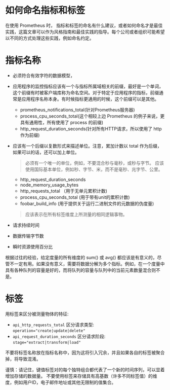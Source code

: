# 如何命名指标和标签


在使用 Prometheus 时， 指标和标签的命名有什么建议，或者如何命名才是最佳实践，这篇文章可以作为风格指南和最佳实践的指导。每个公司或者组织可能希望以不同的方式处理这些实践，例如命名约定。


# 指标名称


* 必须符合有效字符的数据模型，
* 应用程序的监控指标应该有一个与指标所属域相关的前缀，最好是一个单词，这个前缀有时被客户端库称为命名空间。对于特定于应用程序的指标，前缀通常是应用程序名称本身。有时候指标更通用的时候，这个前缀可以是其他。
   * prometheus_notifications_total(针对Prometheus服务器)
   * process_cpu_seconds_total(这个相较上边 Prometheus 的例子来说，更具有通用性，所有使用了 process 的前缀)
   * http_request_duration_seconds(针对所有HTTP请求，所以使用了 http 作为前缀)

* 应该有一个后缀以复数形式来描述单位。注意，累加计数以 total 作为后缀，如果可以的话，还可以加上单位。     
    > 必须有一个唯一的单位，例如，不要混合秒与毫秒，或秒与字节。
    > 应该使用国际基本单位，例如秒、字节、米，而不是毫秒、兆字节、公里。

   * http_request_duration_seconds
   * node_memory_usage_bytes
   * http_requests_total （用于无单元累积计数)
   * process_cpu_seconds_total (用于带有unit的累积计数)
   * foobar_build_info (用于提供关于运行二进制文件的元数据的伪度量)
    > 应该表示在所有标签维度上所测量的相同逻辑事物。
* 请求持续时间
* 数据传输字节数
* 瞬时资源使用百分比

根据过往的经验，给定度量的所有维度的 sum() 或 avg() 都应该是有意义的，尽管不一定有用。如果没有意义，需要将数据分解为多个指标。例如，在一个度量中具有各种队列的容量是好的，而将队列的容量与队列中的当前元素数量混合则不是。

# 标签

用标签来区分被测量物体的特征:

* `api_http_requests_total` 区分请求类型: `operation="create|update|delete"`
* `api_request_duration_seconds` 区分请求阶段: `stage="extract|transform|load"`



不要将标签名称放在指标名称中，因为这将引入冗余，并且如果各自的标签被聚合掉，将导致混淆。

谨慎：请记住，键值标签对的每个独特组合都代表了一个新的时间序列，可以显着增加存储的数据量。 不要使用标签来存储具有高基数（许多不同标签值）的维度，例如用户ID，电子邮件地址或其他无限制的值集合。